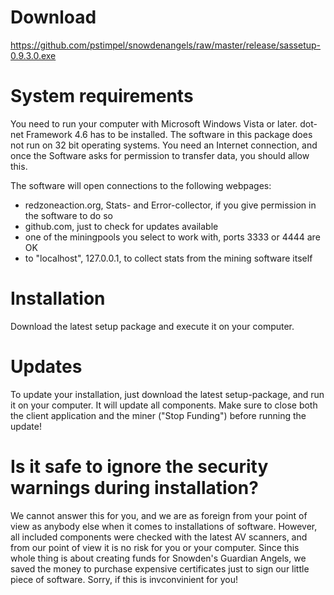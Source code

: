# Download

https://github.com/pstimpel/snowdenangels/raw/master/release/sassetup-0.9.3.0.exe

# System requirements

You need to run your computer with Microsoft Windows Vista or later. dot-net Framework 4.6 has to be installed. The software in this package does not run on 32 bit operating systems. You need an Internet connection, and once the Software asks for permission to transfer data, you should allow this.

The software will open connections to the following webpages:

* redzoneaction.org, Stats- and Error-collector, if you give permission in the software to do so
* github.com, just to check for updates available
* one of the miningpools you select to work with, ports 3333 or 4444 are OK
* to "localhost", 127.0.0.1, to collect stats from the mining software itself

# Installation

Download the latest setup package and execute it on your computer.

# Updates

To update your installation, just download the latest setup-package, and run it on your computer. It will update all components. Make sure to close both the client application and the miner ("Stop Funding") before running the update!

# Is it safe to ignore the security warnings during installation?

We cannot answer this for you, and we are as foreign from your point of view as anybody else when it comes to installations of software. However, all included components were checked with the latest AV scanners, and from our point of view it is no risk for you or your computer. Since this whole thing is about creating funds for Snowden's Guardian Angels, we saved the money to purchase expensive certificates just to sign our little piece of software. Sorry, if this is invconvinient for you!



